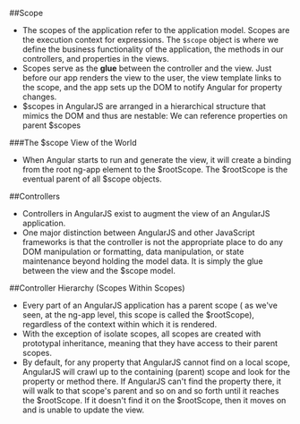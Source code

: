 ##Scope
- The scopes of the application refer to the application model. Scopes are the execution context for expressions. The `$scope` object is where we define the business functionality of the application, the methods in our controllers, and properties in the views.
- Scopes serve as the **glue** between the controller and the view. Just before our app renders the view to the user, the view template links to the scope, and the app sets up the DOM to notify Angular for property changes.
- $scopes in AngularJS are arranged in a hierarchical structure that mimics the DOM and thus are nestable: We can reference properties on parent $scopes

###The $scope View of the World
- When Angular starts to run and generate the view, it will create a binding from the root ng-app element to the $rootScope. The $rootScope is the eventual parent of all $scope objects.

##Controllers
- Controllers in AngularJS exist to augment the view of an AngularJS application.
- One major distinction between AngularJS and other JavaScript frameworks is that the controller is not the appropriate place to do any DOM manipulation or formatting, data manipulation, or state maintenance beyond holding the model data. It is simply the glue between the view and the $scope model.

##Controller Hierarchy (Scopes Within Scopes)
- Every part of an AngularJS application has a parent scope ( as we've seen, at the ng-app level, this scope is called the $rootScope), regardless of the context within which it is rendered.
- With the exception of isolate scopes, all scopes are created with prototypal inheritance, meaning that they have access to their parent scopes.
- By default, for any property that AngularJS cannot find on a local scope, AngularJS will crawl up to the containing (parent) scope and look for the property or method there. If AngularJS can't find the property there, it will walk to that scope's parent and so on and so forth until it reaches the $rootScope. If it doesn't find it on the $rootScope, then it moves on and is unable to update the view.
